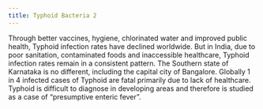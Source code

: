 ```yaml
---
title: Typhoid Bacteria 2
---
```

Through better vaccines, hygiene, chlorinated water and improved public health, Typhoid infection rates have declined worldwide. But in India, due to poor sanitation, contaminated foods and inaccessible healthcare, Typhoid infection rates remain in a consistent pattern. The Southern state of Karnataka is no different, including the capital city of Bangalore. Globally 1 in 4 infected cases of Typhoid are fatal primarily due to lack of healthcare. Typhoid is difficult to diagnose in developing areas and therefore is studied as a case of “presumptive enteric fever”.